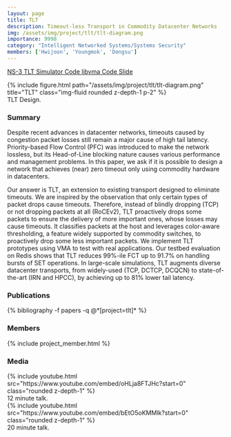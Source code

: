 ```yaml
---
layout: page
title: TLT
description: Timeout-less Transport in Commodity Datacenter Networks
img: /assets/img/project/tlt/tlt-diagram.png
importance: 9998
category: "Intelligent Networked Systems/Systems Security"
members: ['Hwijoon', 'Youngmok', 'Dongsu']
---
```


<p class="profile-buttons">
    <a class="btn z-depth-0" href="https://github.com/kaist-ina/ns3-tlt-tcp-public">NS-3 TLT Simulator Code </a>
    <a class="btn z-depth-0" href="https://github.com/kaist-ina/libvma-tlt-public">libvma Code </a>
    <a class="btn z-depth-0" href="/assets/img/project/tlt/slide-eurosys21-tlt.pptx">Slide </a>
</p>

<div class="row justify-content-sm-center">
    <div class="col-md mt-3 col-md-6">
        {% include figure.html path="/assets/img/project/tlt/tlt-diagram.png" title="TLT" class="img-fluid rounded z-depth-1 p-2" %}
        <div class="caption">
            TLT Design.
        </div>
    </div>
</div>


<h3>Summary</h3>
Despite recent advances in datacenter networks, timeouts caused by congestion packet losses still remain a major cause
of high tail latency. Priority-based Flow Control (PFC) was introduced to make the network lossless, but its Head-of-Line blocking nature causes various performance and management problems. In this paper, we ask if it is possible to design a network that achieves (near) zero timeout only using commodity hardware in datacenters.

Our answer is TLT, an extension to existing transport designed to eliminate timeouts. We are inspired by the observation that only certain types of packet drops cause timeouts. Therefore, instead of blindly dropping (TCP) or not dropping packets at all (RoCEv2), TLT proactively drops some packets to ensure the delivery of more important ones, whose losses may cause timeouts. It classifies packets at the host and leverages color-aware thresholding, a feature widely supported by commodity switches, to proactively drop some less important packets. We implement TLT prototypes using VMA to test with real applications. Our testbed evaluation on Redis shows that TLT reduces 99%-ile FCT up to 91.7% on handling bursts of SET operations. In large-scale simulations, TLT augments diverse datacenter transports, from
widely-used (TCP, DCTCP, DCQCN) to state-of-the-art (IRN and HPCC), by achieving up to 81% lower tail latency.


<h3>Publications</h3>
<div class="publications">
{% bibliography -f papers -q @*[project=tlt]* %}
</div>

<h3>Members</h3>
{% include project_member.html %}


<h3>Media</h3>
<div class="row justify-content-sm-center">
    <div class="col-md mt-3 mt-md-0 col-md-6">
        {% include youtube.html src="https://www.youtube.com/embed/oHLja8FTJHc?start=0" class="rounded z-depth-1" %}
        <div class="caption">
            12 minute talk.
        </div>
    </div>
    <div class="col-md mt-3 mt-md-0 col-md-6">
        {% include youtube.html src="https://www.youtube.com/embed/bEtO5oKMMlk?start=0" class="rounded z-depth-1" %}
        <div class="caption">
            20 minute talk.
        </div>
    </div>
</div>
